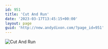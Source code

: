```yaml
---
id: 951
title: 'Cut And Run'
date: '2023-03-17T13:45:15+00:00'
layout: page
guid: 'http://new.andydixon.com/?page_id=951'
---
```


![Cut And Run](https://i0.wp.com/assets.g8x2.ldn.idrivee2-23.com/posters/Cut%20And%20Run%2001.jpg?w=1200&ssl=1 "Cut And Run")